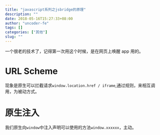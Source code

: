 ```yaml
---
title: "javascript系列之jsbridge的原理"
description: ""
date: 2018-05-16T15:27:33+08:00
author: "uncoder-fe"
tags: []
categories: ["其他"]
slug: ""
---
```


一个很老的技术了，记得第一次用这个时候，是在网页上唤醒 app 用的。

<!--more-->

# URL Scheme

现象是原生可以拦截请求`window.location.href / iframe`,通过规则，来相互调用，为被动方式。

# 原生注入

我们原生向`window`中注入声明可以使用的方法`window.xxxxxx`，主动。
